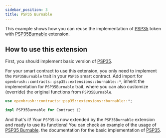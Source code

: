 ```yaml
---
sidebar_position: 3
title: PSP35 Burnable
---
```


This example shows how you can reuse the implementation of [PSP35](https://github.com/Supercolony-net/openbrush-contracts/tree/main/contracts/token/psp35) token with [PSP35Burnable](https://github.com/Supercolony-net/openbrush-contracts/tree/main/contracts/token/psp35/extensions/burnable.rs) extension.

## How to use this extension

First, you should implement basic version of [PSP35](/smart-contracts/PSP35).

For your smart contract to use this extension, you only need to implement the 
`PSP35Burnable` trait in your `PSP35` smart contract. Add import for 
`openbrush::contracts::psp35::extensions::burnable::*`, inherit the implementation for 
`PSP35Burnable` trait, where you can also customize (override) the original functions 
from `PSP35Burnable`.

```rust
use openbrush::contracts::psp35::extensions::burnable::*;

impl PSP35Burnable for Contract {}
```

And that's it! Your `PSP35` is now extended by the `PSP35Burnable` extension and ready to use its functions!
You can check an example of the usage of [PSP35 Burnable](https://github.com/Supercolony-net/openbrush-contracts/tree/main/examples/psp35_extensions/burnable).
 the documentation for the basic implementation of [PSP35](/smart-contracts/PSP35).